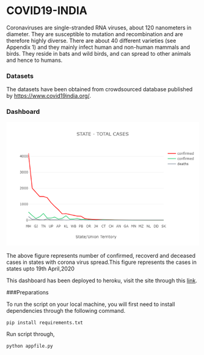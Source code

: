 # COVID19-INDIA

  Coronaviruses are single-stranded RNA viruses, about 120 nanometers in diameter. They are susceptible to mutation and recombination and are therefore highly diverse. There are about 40 different varieties (see Appendix 1) and they mainly infect human and non-human mammals and birds. They reside in bats and wild birds, and can spread to other animals and hence to humans.



### Datasets
  The datasets have been obtained from crowdsourced database published by https://www.covid19india.org/.
  
### Dashboard
![covid19-dash](images/statewise.png)

  The above figure represents number of confirmed, recoverd and deceased cases in states with corona virus spread.This figure represents the cases in states upto 19th April,2020
  
  This dashboard has been deployed to heroku, visit the site through this [link](https://indiafightscovid19.herokuapp.com/).

###Preparations

 To run the script on your local machine, you will first need to install dependencies through the following command.
 
  ```
  pip install requirements.txt
  ```
  
  Run script through,
  ```
  python appfile.py
  ```
